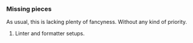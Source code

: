 ### Missing pieces

As usual, this is lacking plenty of fancyness. Without any kind of priority.

1. Linter and formatter setups.